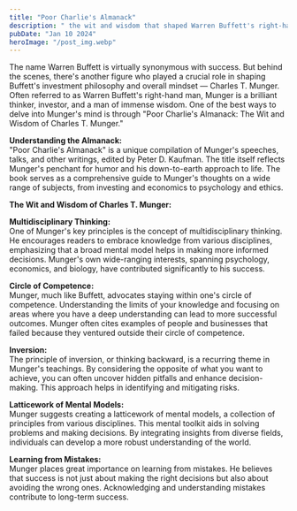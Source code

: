 ```yaml
---
title: "Poor Charlie's Almanack"
description: " the wit and wisdom that shaped Warren Buffett's right-hand man, offering readers a multidisciplinary journey through investment philosophy, decision-making principles, and the art of a well-lived life..."
pubDate: "Jan 10 2024"
heroImage: "/post_img.webp"
---
```

The name Warren Buffett is virtually synonymous with success. But behind the scenes, there's another figure who played a crucial role in shaping Buffett's investment philosophy and overall mindset — Charles T. Munger. Often referred to as Warren Buffett's right-hand man, Munger is a brilliant thinker, investor, and a man of immense wisdom. One of the best ways to delve into Munger's mind is through "Poor Charlie's Almanack: The Wit and Wisdom of Charles T. Munger."

**Understanding the Almanack:**  
"Poor Charlie's Almanack" is a unique compilation of Munger's speeches, talks, and other writings, edited by Peter D. Kaufman. The title itself reflects Munger's penchant for humor and his down-to-earth approach to life. The book serves as a comprehensive guide to Munger's thoughts on a wide range of subjects, from investing and economics to psychology and ethics.

**The Wit and Wisdom of Charles T. Munger:**  

**Multidisciplinary Thinking:**  
One of Munger's key principles is the concept of multidisciplinary thinking. He encourages readers to embrace knowledge from various disciplines, emphasizing that a broad mental model helps in making more informed decisions. Munger's own wide-ranging interests, spanning psychology, economics, and biology, have contributed significantly to his success.

**Circle of Competence:**  
Munger, much like Buffett, advocates staying within one's circle of competence. Understanding the limits of your knowledge and focusing on areas where you have a deep understanding can lead to more successful outcomes. Munger often cites examples of people and businesses that failed because they ventured outside their circle of competence.

**Inversion:**  
The principle of inversion, or thinking backward, is a recurring theme in Munger's teachings. By considering the opposite of what you want to achieve, you can often uncover hidden pitfalls and enhance decision-making. This approach helps in identifying and mitigating risks.

**Latticework of Mental Models:**  
Munger suggests creating a latticework of mental models, a collection of principles from various disciplines. This mental toolkit aids in solving problems and making decisions. By integrating insights from diverse fields, individuals can develop a more robust understanding of the world.

**Learning from Mistakes:**  
Munger places great importance on learning from mistakes. He believes that success is not just about making the right decisions but also about avoiding the wrong ones. Acknowledging and understanding mistakes contribute to long-term success.